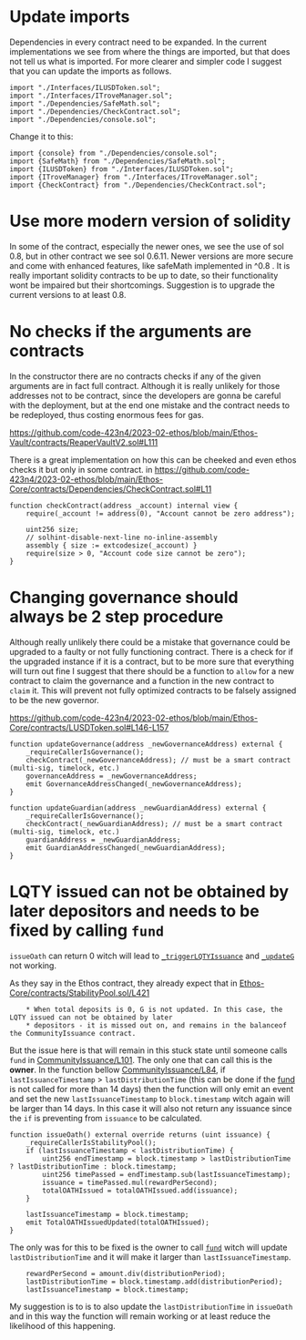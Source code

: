 # Update imports

Dependencies  in every contract need to be expanded. In the current implementations we see from where the things are imported, but that does not tell us what is imported. For more clearer and simpler code I suggest that you can update the imports as follows.

    import "./Interfaces/ILUSDToken.sol";
    import "./Interfaces/ITroveManager.sol";
    import "./Dependencies/SafeMath.sol";
    import "./Dependencies/CheckContract.sol";
    import "./Dependencies/console.sol";

Change it to this:

    import {console} from "./Dependencies/console.sol";
    import {SafeMath} from "./Dependencies/SafeMath.sol";
    import {ILUSDToken} from "./Interfaces/ILUSDToken.sol";
    import {ITroveManager} from "./Interfaces/ITroveManager.sol";
    import {CheckContract} from "./Dependencies/CheckContract.sol";


# Use more modern version of solidity 

In some of the contract, especially the newer ones, we see the use of sol 0.8, but in other contract we see sol 0.6.11. Newer versions are more secure and come with enhanced features, like safeMath implemented in ^0.8  . It is really important solidity contracts to be up to date, so their functionality wont be impaired but their shortcomings. Suggestion is to upgrade the current versions to at least 0.8.


# No checks if the arguments are contracts


In the constructor there are no contracts checks if any of the given arguments are in fact full contract. Although it is really unlikely for those addresses not to be contract, since the developers are gonna be careful with the deployment, but at the end one mistake and the contract needs to be redeployed, thus costing enormous fees for gas.

https://github.com/code-423n4/2023-02-ethos/blob/main/Ethos-Vault/contracts/ReaperVaultV2.sol#L111

There is a great implementation on how this can be cheeked and even ethos checks it but only in some contract.
in https://github.com/code-423n4/2023-02-ethos/blob/main/Ethos-Core/contracts/Dependencies/CheckContract.sol#L11
    
    function checkContract(address _account) internal view {
        require(_account != address(0), "Account cannot be zero address");

        uint256 size;
        // solhint-disable-next-line no-inline-assembly
        assembly { size := extcodesize(_account) }
        require(size > 0, "Account code size cannot be zero");
    }

# Changing governance should always be 2 step procedure 
Although really unlikely  there could be a mistake that governance could be upgraded to a faulty  or not fully functioning  contract. There is a check for if the upgraded instance if it is a contract, but to be more sure that everything will turn out fine I suggest that there should be a function to `allow` for a new contract to claim the governance and a function in the new contract to `claim` it. This will prevent not fully optimized contracts to be falsely assigned to be the new governor.

https://github.com/code-423n4/2023-02-ethos/blob/main/Ethos-Core/contracts/LUSDToken.sol#L146-L157

    function updateGovernance(address _newGovernanceAddress) external {
        _requireCallerIsGovernance();
        checkContract(_newGovernanceAddress); // must be a smart contract (multi-sig, timelock, etc.)
        governanceAddress = _newGovernanceAddress;
        emit GovernanceAddressChanged(_newGovernanceAddress);
    }

    function updateGuardian(address _newGuardianAddress) external {
        _requireCallerIsGovernance();
        checkContract(_newGuardianAddress); // must be a smart contract (multi-sig, timelock, etc.)
        guardianAddress = _newGuardianAddress;
        emit GuardianAddressChanged(_newGuardianAddress);
    }

# LQTY issued can not be obtained by later depositors and needs to be fixed by calling `fund`  

`issueOath` can return 0 witch will lead to [`_triggerLQTYIssuance`](https://github.com/code-423n4/2023-02-ethos/blob/main/Ethos-Core/contracts/StabilityPool.sol#L416) and [`_updateG`](https://github.com/code-423n4/2023-02-ethos/blob/main/Ethos-Core/contracts/StabilityPool.sol#L421) not working.

As they say in the Ethos contract, they already expect that in [Ethos-Core/contracts/StabilityPool.sol/L421](https://github.com/code-423n4/2023-02-ethos/blob/main/Ethos-Core/contracts/StabilityPool.sol#L421)

        * When total deposits is 0, G is not updated. In this case, the LQTY issued can not be obtained by later
        * depositors - it is missed out on, and remains in the balanceof the CommunityIssuance contract.

But the issue here is that will remain in this stuck state until someone calls `fund` in [CommunityIssuance/L101](https://github.com/code-423n4/2023-02-ethos/blob/main/Ethos-Core/contracts/LQTY/CommunityIssuance.sol#L101). The only one that can call this is the **owner**. 
In the function bellow [CommunityIssuance/L84](https://github.com/code-423n4/2023-02-ethos/blob/main/Ethos-Core/contracts/LQTY/CommunityIssuance.sol#L84-L95), if `lastIssuanceTimestamp` > `lastDistributionTime` (this can be done if the [fund](https://github.com/code-423n4/2023-02-ethos/blob/main/Ethos-Core/contracts/LQTY/CommunityIssuance.sol#L101) is not called for more than 14 days) then the function will only emit an event and set the new `lastIssuanceTimestamp` to `block.timestamp` witch again will be larger than 14 days. In this case it will also not return any issuance since the `if` is preventing from `issuance` to be calculated.

    function issueOath() external override returns (uint issuance) {
        _requireCallerIsStabilityPool();
        if (lastIssuanceTimestamp < lastDistributionTime) {
            uint256 endTimestamp = block.timestamp > lastDistributionTime ? lastDistributionTime : block.timestamp;
            uint256 timePassed = endTimestamp.sub(lastIssuanceTimestamp);
            issuance = timePassed.mul(rewardPerSecond);
            totalOATHIssued = totalOATHIssued.add(issuance);
        }

        lastIssuanceTimestamp = block.timestamp;
        emit TotalOATHIssuedUpdated(totalOATHIssued);
    }

The only was for this to be fixed is the owner to call [`fund`](https://github.com/code-423n4/2023-02-ethos/blob/main/Ethos-Core/contracts/LQTY/CommunityIssuance.sol#L101) witch will update `lastDistributionTime` and it will make it larger than `lastIssuanceTimestamp`.

        rewardPerSecond = amount.div(distributionPeriod);
        lastDistributionTime = block.timestamp.add(distributionPeriod);
        lastIssuanceTimestamp = block.timestamp;

My suggestion is to is to also update the `lastDistributionTime` in `issueOath` and in this way the function will remain working or at least reduce the likelihood of this happening.






